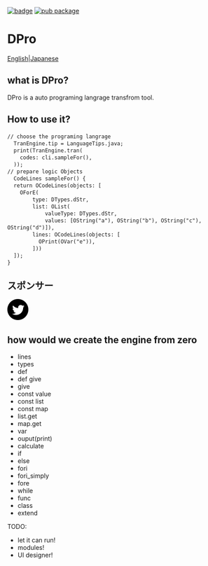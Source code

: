 [![badge](https://github.com/normidar/dpro/actions/workflows/dart.yml/badge.svg?branch=main)](https://github.com/normidar/DPro/actions)       [![pub package](https://img.shields.io/pub/v/dpro.svg)](https://pub.dev/packages/dpro)


# DPro

[English](https://github.com/normidar/DPro)|[Japanese](https://github.com/normidar/DPro/blob/main/README-ja.md)

## what is DPro?

DPro is a auto programing langrage transfrom tool.

## How to use it?

```
// choose the programing langrage
  TranEngine.tip = LanguageTips.java;
  print(TranEngine.tran(
    codes: cli.sampleFor(),
  ));
// prepare logic Objects
  CodeLines sampleFor() {
  return OCodeLines(objects: [
    OForE(
        type: DTypes.dStr,
        list: OList(
            valueType: DTypes.dStr,
            values: [OString("a"), OString("b"), OString("c"), OString("d")]),
        lines: OCodeLines(objects: [
          OPrint(OVar("e")),
        ]))
  ]);
}

```

## スポンサー

[![twitter](https://raw.githubusercontent.com/normidar/svgs/main/twitter.svg)](https://twitter.com/itpharmacy1212?ref_src=twsrc%5Etfw)

## how would we create the engine from zero

- lines
- types
- def
- def give
- give
- const value
 - const list
 - const map
- list.get
- map.get
- var
- ouput(print)
- calculate
- if
- else
- fori
- fori_simply
- fore
- while
- func
- class
- extend


TODO:
- let it can run!
- modules!
- UI designer!
